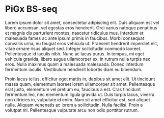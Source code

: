 

# PiGx BS-seq

Lorem ipsum dolor sit amet, consectetur adipiscing elit. Duis aliquam est vel libero accumsan, vel egestas eros hendrerit. Orci varius natoque penatibus et magnis dis parturient montes, nascetur ridiculus mus. Interdum et malesuada fames ac ante ipsum primis in faucibus. Morbi consequat convallis urna, eu feugiat eros vehicula ut. Praesent hendrerit imperdiet elit, vitae ornare risus aliquet sed. Integer sollicitudin commodo laoreet. Pellentesque id iaculis nibh. Nunc ac lacus purus. In tempus, mi eget vehicula gravida, libero augue ullamcorper ex, in rutrum nulla turpis nec eros. Nulla maximus quam a malesuada malesuada. Donec interdum fermentum iaculis. Vestibulum hendrerit lobortis diam eu bibendum.

Proin lacus tellus, efficitur eget mattis in, dapibus sit amet elit. Ut tincidunt massa quam, elementum laoreet lorem ullamcorper sit amet. Pellentesque erat justo, elementum vel pretium eu, faucibus a est. Cras tincidunt fermentum leo, nec elementum ligula gravida ut. Duis turpis lacus, viverra non ultricies in, vulputate id enim. Nam sit amet efficitur est, sed aliquet nulla. Aliquam venenatis ac lorem a sollicitudin. Nulla facilisi. Proin a volutpat mi. Pellentesque vulputate arcu non odio porttitor rutrum.

